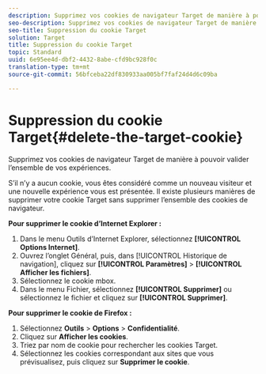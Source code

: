 ```yaml
---
description: Supprimez vos cookies de navigateur Target de manière à pouvoir valider l’ensemble de vos expériences.
seo-description: Supprimez vos cookies de navigateur Target de manière à pouvoir valider l’ensemble de vos expériences.
seo-title: Suppression du cookie Target
solution: Target
title: Suppression du cookie Target
topic: Standard
uuid: 6e95ee4d-dbf2-4432-8abe-cfd9bc928f0c
translation-type: tm+mt
source-git-commit: 56bfceba22df830933aa005bf7faf24d4d6c09ba

---
```



# Suppression du cookie Target{#delete-the-target-cookie}

Supprimez vos cookies de navigateur Target de manière à pouvoir valider l’ensemble de vos expériences.

S’il n’y a aucun cookie, vous êtes considéré comme un nouveau visiteur et une nouvelle expérience vous est présentée. Il existe plusieurs manières de supprimer votre cookie Target sans supprimer l’ensemble des cookies de navigateur.

**Pour supprimer le cookie d’Internet Explorer :**

1. Dans le menu Outils d’Internet Explorer, sélectionnez **[!UICONTROL Options Internet]**.
1. Ouvrez l’onglet Général, puis, dans [!UICONTROL Historique de navigation], cliquez sur **[!UICONTROL Paramètres]** &gt; **[!UICONTROL Afficher les fichiers]**.
1. Sélectionnez le cookie mbox.
1. Dans le menu Fichier, sélectionnez **[!UICONTROL Supprimer]** ou sélectionnez le fichier et cliquez sur **[!UICONTROL Supprimer]**.

**Pour supprimer le cookie de Firefox :**

1. Sélectionnez **Outils** &gt; **Options** &gt; **Confidentialité**.
1. Cliquez sur **Afficher les cookies**.
1. Triez par nom de cookie pour rechercher les cookies Target.
1. Sélectionnez les cookies correspondant aux sites que vous prévisualisez, puis cliquez sur **Supprimer le cookie**.

